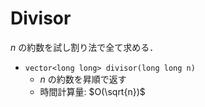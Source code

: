 # Divisor

$n$ の約数を試し割り法で全て求める．

- `vector<long long> divisor(long long n)`
    - $n$ の約数を昇順で返す
    - 時間計算量: $O(\sqrt{n})$